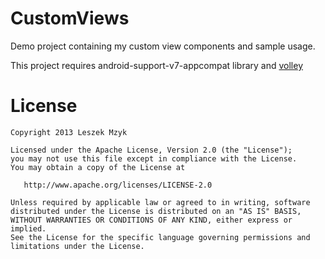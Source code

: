 CustomViews
===========

Demo project containing my custom view components and sample usage.

This project requires android-support-v7-appcompat library and 
[volley](https://android.googlesource.com/platform/frameworks/volley)

License
=======

    Copyright 2013 Leszek Mzyk

    Licensed under the Apache License, Version 2.0 (the "License");
    you may not use this file except in compliance with the License.
    You may obtain a copy of the License at

       http://www.apache.org/licenses/LICENSE-2.0

    Unless required by applicable law or agreed to in writing, software
    distributed under the License is distributed on an "AS IS" BASIS,
    WITHOUT WARRANTIES OR CONDITIONS OF ANY KIND, either express or implied.
    See the License for the specific language governing permissions and
    limitations under the License.
